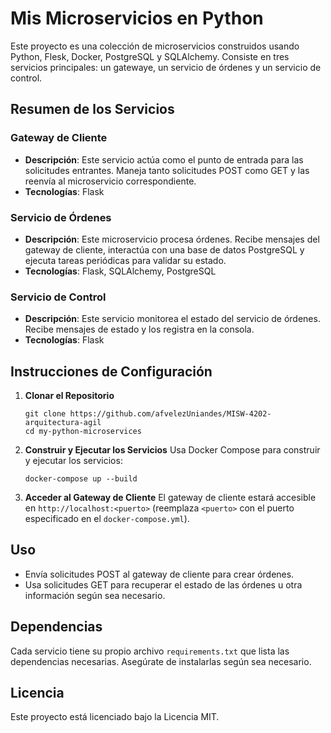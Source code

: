 # Mis Microservicios en Python

Este proyecto es una colección de microservicios construidos usando Python, Flesk, Docker, PostgreSQL y SQLAlchemy. Consiste en tres servicios principales: un gatewaye, un servicio de órdenes y un servicio de control.

## Resumen de los Servicios

### Gateway de Cliente

- **Descripción**: Este servicio actúa como el punto de entrada para las solicitudes entrantes. Maneja tanto solicitudes POST como GET y las reenvía al microservicio correspondiente.
- **Tecnologías**: Flask

### Servicio de Órdenes

- **Descripción**: Este microservicio procesa órdenes. Recibe mensajes del gateway de cliente, interactúa con una base de datos PostgreSQL y ejecuta tareas periódicas para validar su estado.
- **Tecnologías**: Flask, SQLAlchemy, PostgreSQL

### Servicio de Control

- **Descripción**: Este servicio monitorea el estado del servicio de órdenes. Recibe mensajes de estado y los registra en la consola.
- **Tecnologías**: Flask

## Instrucciones de Configuración

1. **Clonar el Repositorio**

   ```
   git clone https://github.com/afvelezUniandes/MISW-4202-arquitectura-agil
   cd my-python-microservices
   ```

2. **Construir y Ejecutar los Servicios**
   Usa Docker Compose para construir y ejecutar los servicios:

   ```
   docker-compose up --build
   ```

3. **Acceder al Gateway de Cliente**
   El gateway de cliente estará accesible en `http://localhost:<puerto>` (reemplaza `<puerto>` con el puerto especificado en el `docker-compose.yml`).

## Uso

- Envía solicitudes POST al gateway de cliente para crear órdenes.
- Usa solicitudes GET para recuperar el estado de las órdenes u otra información según sea necesario.

## Dependencias

Cada servicio tiene su propio archivo `requirements.txt` que lista las dependencias necesarias. Asegúrate de instalarlas según sea necesario.

## Licencia

Este proyecto está licenciado bajo la Licencia MIT.
